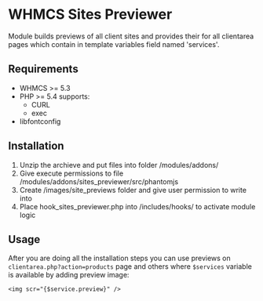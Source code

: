 # WHMCS Sites Previewer

Module builds previews of all client sites and provides their for all clientarea pages which contain in template variables field named 'services'.

## Requirements

* WHMCS >= 5.3
* PHP >= 5.4 supports:
  * CURL
  * exec
* libfontconfig

## Installation
1. Unzip the archieve and put files into folder /modules/addons/
2. Give execute permissions to file /modules/addons/sites_previewer/src/phantomjs
3. Create /images/site_previews folder and give user permission to write into
4. Place hook_sites_previewer.php into /includes/hooks/ to activate module logic

## Usage
After you are doing all the installation steps you can use previews on ``clientarea.php?action=products`` page and others where ``$services`` variable is available by adding preview image:
```
<img scr="{$service.preview}" />
```
